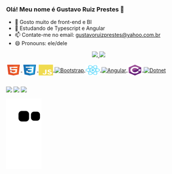 ### Olá! Meu nome é Gustavo Ruiz Prestes 👋

- 🔭 Gosto muito de front-end e BI
- 🌱 Estudando de Typescript e Angular
- 📫 Contate-me no email: gustavoruizprestes@yahoo.com.br
- 😄 Pronouns: ele/dele


<div align="center">
  <a href="https://github.com/GustavoRuiz205">
  <img height="165em" src="https://github-readme-stats.vercel.app/api?username=GustavoRuiz205&show_icons=true&theme=dracula&include_all_commits=true&count_private=true"/>
  <img height="165em" src="https://github-readme-stats.vercel.app/api/top-langs/?username=GustavoRuiz205&layout=compact&langs_count=7&theme=dracula"/>
</div>
  
  <div style="display: inline_block"><br>
  <img align="center" alt="HTML" height="30" width="40" src="https://raw.githubusercontent.com/devicons/devicon/master/icons/html5/html5-original.svg">
  <img align="center" alt="CSS" height="30" width="40" src="https://raw.githubusercontent.com/devicons/devicon/master/icons/css3/css3-original.svg">
  <img align="center" alt="Js" height="30" width="40" src="https://raw.githubusercontent.com/devicons/devicon/master/icons/javascript/javascript-plain.svg">
  <img align="center" alt="Bootstrap" height="30" width="40" src="https://cdn.jsdelivr.net/gh/devicons/devicon/icons/bootstrap/bootstrap-original.svg">
  <img align="center" alt="React" height="30" width="40" src="https://raw.githubusercontent.com/devicons/devicon/master/icons/react/react-original.svg">
  <img align="center" alt="Angular" height="30" width="40" src="https://cdn.jsdelivr.net/gh/devicons/devicon/icons/angularjs/angularjs-original.svg"">
  <img align="center" alt="Csharp" height="30" width="40" src="https://raw.githubusercontent.com/devicons/devicon/master/icons/csharp/csharp-original.svg">
  <img align="center" alt="Dotnet" height="30" width="40" src="https://cdn.jsdelivr.net/gh/devicons/devicon/icons/dot-net/dot-net-original.svg"> 
  </div>

 ##
                                                                                                                                               
 <div> 
  <a href="https://www.facebook.com/gustavoruizprestes.ruiz.5/" target="_blank"><img src="https://img.shields.io/badge/Facebook-1877F2?style=for-the-badge&logo=facebook&logoColor=white" target="_blank"></a>                                                                                                                        <a href="https://www.instagram.com/gustavokatsuo/" target="_blank"><img src="https://img.shields.io/badge/-Instagram-%23E4405F?style=for-the-badge&logo=instagram&logoColor=white" target="_blank"></a>
  <a href="https://www.linkedin.com/in/gustavoprestes/" target="_blank"><img src="https://img.shields.io/badge/-LinkedIn-%230077B5?style=for-the-badge&logo=linkedin&logoColor=white" target="_blank"></a> 
  
 ![Snake animation](https://github.com/rafaballerini/rafaballerini/blob/output/github-contribution-grid-snake.svg)
</div>
 
